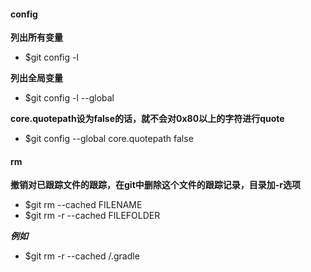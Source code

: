#### config
**列出所有变量**
 - $git config -l

**列出全局变量**
 - $git config -l --global

**core.quotepath设为false的话，就不会对0x80以上的字符进行quote**
 - $git config --global core.quotepath false

#### rm

**撤销对已跟踪文件的跟踪，在git中删除这个文件的跟踪记录，目录加-r选项**
 - $git rm --cached FILENAME
 - $git rm -r --cached FILEFOLDER
 
 ***例如***
 - $git rm -r --cached /.gradle
